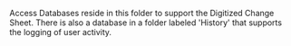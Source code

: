 Access Databases reside in this folder to support the Digitized Change Sheet.  There is also a database in a folder labeled 'History' that supports the logging of user activity.
